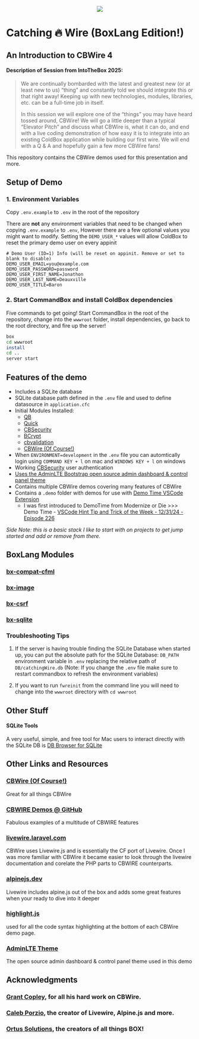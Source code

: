 <p align="center">
	<img src="https://raw.githubusercontent.com/coldbox-modules/cbwire/development/logo.png">
</p>

# Catching 🔥 Wire (BoxLang Edition!)

## An Introduction to CBWire 4

#### Description of Session from IntoTheBox 2025:

> We are continually bombarded with the latest and greatest new (or at least new to us) “thing” and constantly told we should integrate this or that right away! Keeping up with new technologies, modules, libraries, etc. can be a full-time job in itself.
> 
> In this session we will explore one of the “things” you may have heard tossed around, CBWire! We will go a little deeper than a typical “Elevator Pitch” and discuss what CBWire is, what it can do, and end with a live coding demonstration of how easy it is to integrate into an existing ColdBox application while building our first wire. We will end with a Q & A and hopefully gain a few more CBWire fans!

This repository contains the CBWire demos used for this presentation and more.

## Setup of Demo

### 1. Environment Variables

Copy `.env.example` to `.env` in the root of the repository

There are **not** any environment variables that need to be changed when copying `.env.example` to `.env`, However there are a few optional values you might want to modify. Setting the `DEMO_USER_*` values will allow ColdBox to reset the primary demo user on every appinit

```
# Demo User (ID=1) Info (will be reset on appinit. Remove or set to blank to disable)
DEMO_USER_EMAIL=you@example.com
DEMO_USER_PASSWORD=password
DEMO_USER_FIRST_NAME=Jonathon 
DEMO_USER_LAST_NAME=Deauxville
DEMO_USER_TITLE=Baron
```

### 2. Start CommandBox and install ColdBox dependencies

Five commands to get going! Start CommandBox in the root of the repository, change into the `wwwroot` folder, install dependencies, go back to the root directory, and fire up the server!

```bash
box
cd wwwroot
install
cd ..
server start
```

## Features of the demo
- Includes a SQLite database
- SQLite database path defined in the `.env` file and used to define datasource in `application.cfc`
- Initial Modules Installed:
  - [QB](https://qb.ortusbooks.com/)
  - [Quick](https://quick.ortusbooks.com/)
  - [CBSecurity](https://coldbox-security.ortusbooks.com/)
  - [BCrypt](https://forgebox.io/view/BCrypt)
  - [cbvalidation](https://coldbox-validation.ortusbooks.com/)
  - [CBWire (Of Course!)](https://cbwire.ortusbooks.com/)
- When `ENVIRONMENT=development` in the `.env` file you can automtically login using `COMMAND KEY + l` on mac and `WINDOWS KEY + l` on windows
- Working [CBSecurity](https://coldbox-security.ortusbooks.com/) user authentication
- [Uses the AdminLTE Bootstrap open source admin dashboard & control panel theme](https://adminlte.io/)
- Contains multiple CBWire demos covering many features of CBWire
- Contains a `.demo` folder with demos for use with [Demo Time VSCode Extension](https://demotime.elio.dev/)
  - I was first introduced to DemoTime from Modernize or Die >>> Demo Time - [VSCode Hint Tip and Trick of the Week - 12/31/24 - Episode 226](https://www.youtube.com/watch?v=urY943uk4_k)

*Side Note: this is a basic stack I like to start with on projects to get jump started and add or remove from there.*

## BoxLang Modules

### [bx-compat-cfml](https://forgebox.io/view/bx-compat-cfml)

### [bx-image](https://forgebox.io/view/bx-image)

### [bx-csrf](https://forgebox.io/view/bx-csrf)

### [bx-sqlite](https://forgebox.io/view/bx-sqlite)

### Troubleshooting Tips

1. If the server is having trouble finding the SQLite Database when started up, you can put the absolute path for the SQLite Database: `DB_PATH` environment variable in `.env` replacing the relative path of `DB/catchingWire.db` (Note: If you change the `.env` file make sure to restart commandbox to refresh the environment variables)

2. If you want to run `fwreinit` from the command line you will need to change into the `wwwroot` directory with `cd wwwroot`

## Other Stuff

#### SQLite Tools

A very useful, simple, and free tool for Mac users to interact directly with the SQLite DB is [DB Browser for SQLite](https://sqlitebrowser.org/)

## Other Links and Resources

### [CBWire (Of Course!)](https://cbwire.ortusbooks.com/)

Great for all things CBWire

### [CBWIRE Demos @ GitHub](https://github.com/grantcopley/cbwire-examples)

Fabulous examples of a multitude of CBWIRE features

### [livewire.laravel.com](https://livewire.laravel.com/)

CBWire uses Livewire.js and is essentially the CF port of Livewire. Once I was more familiar with CBWire it became easier to look through the livewire documentation and corelate the PHP parts to CBWIRE counterparts.

### [alpinejs.dev](https://alpinejs.dev/)

Livewire includes alpine.js out of the box and adds some great features when your ready to dive into it deeper

### [highlight.js](https://highlightjs.org/) 

used for all the code syntax highlighting at the bottom of each CBWire demo page.

### [AdminLTE Theme](https://adminlte.io/) 

The open source admin dashboard & control panel theme used in this demo

## Acknowledgments

### [Grant Copley](https://github.com/grantcopley), for all his hard work on CBWire.

### [Caleb Porzio](https://github.com/calebporzio), the creator of Livewire, Alpine.js and more.

### [Ortus Solutions](https://github.com/Ortus-Solutions), the creators of all things BOX!


